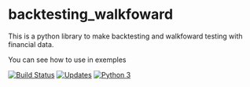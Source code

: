 # backtesting_walkfoward
This is a python library to make backtesting and walkfoward testing with financial data.

You can see how to use in exemples

[![Build Status](https://app.travis-ci.com/JoaoZati/backtesting-numba.svg?branch=main)](https://app.travis-ci.com/JoaoZati/backtesting-numba)
[![Updates](https://pyup.io/repos/github/JoaoZati/backtesting-numba/shield.svg)](https://pyup.io/repos/github/JoaoZati/backtesting-numba/)
[![Python 3](https://pyup.io/repos/github/JoaoZati/backtesting-numba/python-3-shield.svg)](https://pyup.io/repos/github/JoaoZati/backtesting-numba/)

